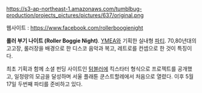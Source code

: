 <https://s3-ap-northeast-1.amazonaws.com/tumblbug-production/projects_pictures/pictures/637/original.png>

웹사이트 : <https://www.facebook.com/rollerboogienight>

**롤러 부기 나이트 (Roller Boggie Night)**. [YMEA와](/YMEA "wikilink") 기획한 실내형
[파티](/파티 "wikilink"). 70,80년대의 고고장, 롤러장을 배경으로 한 디스코 음악과 복고, 레트로를 컨셉으로
한 것이 특징이다.

최초 기획과 함께 소셜 펀딩 사이트인 [텀블러에](/텀블러 "wikilink") 킥스타터 형식으로 프로젝트를 공개했고, 일정량의
모금을 달성하며 서울 플래툰 쿤스트할레에서 처음으로 열렸다. 이후 5월 17일 두번째 파티를 준비하고 있다.